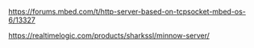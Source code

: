 https://forums.mbed.com/t/http-server-based-on-tcpsocket-mbed-os-6/13327

https://realtimelogic.com/products/sharkssl/minnow-server/

